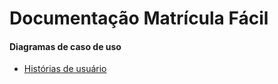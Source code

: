# Documentação Matrícula Fácil

#### Diagramas de caso de uso

- [Histórias de usuário](./user_stories.md)
